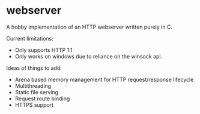 # webserver
A hobby implementation of an HTTP webserver written purely in C.

Current limitations:
- Only supports HTTP 1.1
- Only works on windows due to reliance on the winsock api.

Ideas of things to add:

- Arena based memory management for HTTP request/response lifecycle
- Multithreading
- Static file serving
- Request route binding
- HTTPS support
